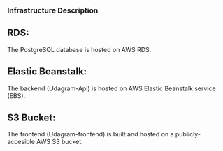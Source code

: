 ### Infrastructure Description

## RDS: 
The PostgreSQL database is hosted on AWS RDS. 

## Elastic Beanstalk: 
The backend (Udagram-Api) is hosted on AWS Elastic Beanstalk service (EBS). 

## S3 Bucket:
The frontend (Udagram-frontend) is built and hosted on a publicly-accesible AWS S3 bucket. 
